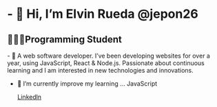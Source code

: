 

  <body>

  <h1>- 👋 Hi, I’m Elvin Rueda @jepon26</h1>
  <h2>👩🏻‍💻Programming Student</h2>
  
  <p>- 👀 A web software developer. I’ve been developing websites for over a year, using JavaScript, React & Node.js.
      Passionate about continuous learning and I am interested in new technologies and innovations.</p>
  
- 🌱 I’m currently improve my learning ... JavaScript
  <body>
    </html>
  
  

  
  
   [Linkedln](https://www.freecodecamp.org/fcc6fc3a524-7928-4a49-a122-b41226bdcbe0)
  



<!---
jepon26/jepon26 is a ✨ special ✨ repository because its `README.md` (this file) appears on your GitHub profile.
You can click the Preview link to take a look at your changes.
--->
